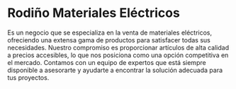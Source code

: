 # Rodiño Materiales Eléctricos
Es un negocio que se especializa en la venta de materiales eléctricos, ofreciendo una extensa gama de productos para satisfacer todas sus necesidades. Nuestro compromiso es proporcionar artículos de alta calidad a precios accesibles, lo que nos posiciona como una opción competitiva en el mercado. Contamos con un equipo de expertos que está siempre disponible a asesorarte y ayudarte a encontrar la solución adecuada para tus proyectos.  




